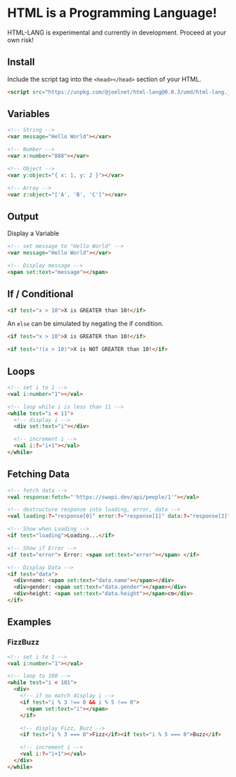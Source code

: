# HTML is a Programming Language!

HTML-LANG is experimental and currently in development. Proceed at your own risk!

## Install

Include the script tag into the `<head></head>` section of your HTML.

```html
<script src="https://unpkg.com/@joelnet/html-lang@0.0.3/umd/html-lang.js"></script>
```

## Variables

```html
<!-- String -->
<var message="Hello World"></var>

<!-- Number -->
<var x:number="888"></var>

<!-- Object -->
<var y:object="{ x: 1, y: 2 }"></var>

<!-- Array -->
<var z:object="['A', 'B', 'C']"></var>
```

## Output

Display a Variable

```html
<!-- set message to "Hello World" -->
<var message="Hello World"></var>

<!-- Display message -->
<span set:text="message"></span>
```

## If / Conditional

```html
<if test="x > 10">X is GREATER than 10!</if>
```

An `else` can be simulated by negating the if condition.

```html
<if test="x > 10">X is GREATER than 10!</if>

<if test="!(x > 10)">X is NOT GREATER than 10!</if>
```

## Loops

```html
<!-- set i to 1 -->
<val i:number="1"></val>

<!-- loop while i is less than 11 -->
<while test="i < 11">
  <!-- display i -->
  <div set:text="i"></div>

  <!-- increment i -->
  <val i:?="i+1"></val>
</while>
```

## Fetching Data

```html
<!-- fetch data -->
<val response:fetch="'https://swapi.dev/api/people/1'"></val>

<!-- destructure response into loading, error, data -->
<val loading:?="response[0]" error:?="response[1]" data:?="response[2]"></val>

<!-- Show when Loading -->
<if test="loading">Loading...</if>

<!-- Show if Error -->
<if test="error"> Error: <span set:text="error"></span> </if>

<!-- Display Data -->
<if test="data">
  <div>name: <span set:text="data.name"></span></div>
  <div>gender: <span set:text="data.gender"></span></div>
  <div>height: <span set:text="data.height"></span>cm</div>
</if>
```

## Examples

### FizzBuzz

```html
<!-- set i to 1 -->
<val i:number="1"></val>

<!-- loop to 100 -->
<while test="i < 101">
  <div>
    <!-- if no match display i -->
    <if test="i % 3 !== 0 && i % 5 !== 0">
      <span set:text="i"></span>
    </if>

    <!-- display Fizz, Buzz -->
    <if test="i % 3 === 0">Fizz</if><if test="i % 5 === 0">Buzz</if>

    <!-- increment i -->
    <val i:?="i+1"></val>
  </div>
</while>
```
